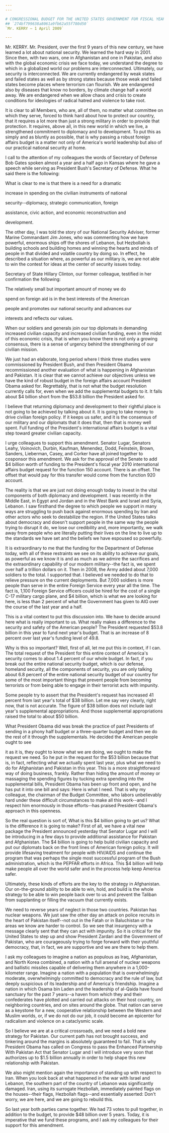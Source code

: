 ```yaml
---
---

# CONGRESSIONAL BUDGET FOR THE UNITED STATES GOVERNMENT FOR FISCAL YEAR
## `274bf799638a8061a9fb62a55f780d50`
`Mr. KERRY — 1 April 2009`

---
```



Mr. KERRY. Mr. President, over the first 9 years of this new century, 
we have learned a lot about national security. We learned the hard way 
in 2001. Since then, with two wars, one in Afghanistan and one in 
Pakistan, and also with the global economic crisis we face today, we 
understand the degree to which in a globalized world our problems are 
interconnected. Ultimately, our security is interconnected. We are 
currently endangered by weak states and failed states as well as by 
strong states because those weak and failed states become places where 
terrorism can flourish. We are endangered also by diseases that know no 
borders, by climate change half a world away. We are endangered when we 
allow chaos and crisis to create conditions for ideologies of radical 
hatred and violence to take root.

It is clear to all Members, who are, all of them, no matter what 
committee on which they serve, forced to think hard about how to 
protect our country, that it requires a lot more than just a strong 
military in order to provide that protection. It requires, above all, 
in this new world in which we live, a strengthened commitment to 
diplomacy and to development. To put this as simply and as bluntly as 
possible, that is why passing a robust foreign affairs budget is a 
matter not only of America's world leadership but also of our practical 
national security at home.

I call to the attention of my colleagues the words of Secretary of 
Defense Bob Gates spoken almost a year and a half ago in Kansas where 
he gave a speech while serving as President Bush's Secretary of 
Defense. What he said there is the following:




 What is clear to me is that there is a need for a dramatic 


 increase in spending on the civilian instruments of national 


 security--diplomacy, strategic communication, foreign 


 assistance, civic action, and economic reconstruction and 


 development.


The other day, I was told the story of our National Security Adviser, 
former Marine Commandant Jim Jones, who was commenting how we have 
powerful, enormous ships off the shores of Lebanon, but Hezbollah is 
building schools and building homes and winning the hearts and minds of 
people in that divided and volatile country by doing so. In effect, he 
described a situation where, as powerful as our military is, we are not 
able to win the contest for ideas at the center of security issues 
today.

Secretary of State Hillary Clinton, our former colleague, testified 
in her confirmation the following:




 The relatively small but important amount of money we do 


 spend on foreign aid is in the best interests of the American 


 people and promotes our national security and advances our 


 interests and reflects our values.


When our soldiers and generals join our top diplomats in demanding 
increased civilian capacity and increased civilian funding, even in the 
midst of this economic crisis, that is when you know there is not only 
a growing consensus, there is a sense of urgency behind the 
strengthening of our civilian mission.

We just had an elaborate, long period where I think three studies 
were commissioned by President Bush, and then President Obama 
recommissioned another evaluation of what is happening in Afghanistan 
and Pakistan. It is clear that we cannot achieve our objectives unless 
we have the kind of robust budget in the foreign affairs account 
President Obama asked for. Regrettably, that is not what the budget 
resolution currently calls for, even when we add the supplemental 
budgets to it. It falls about $4 billion short from the $53.8 billion 
the President asked for.

I believe that returning diplomacy and development to their rightful 
place is not going to be achieved by talking about it. It is going to 
take money to drive civilian foreign policy. If it keeps us safer, and 
it is the consensus of our military and our diplomats that it does 
that, then that is money well spent. Full funding of the President's 
international affairs budget is a vital step toward greater civilian 
capacity.

I urge colleagues to support this amendment. Senator Lugar, Senators 
Leahy, Voinovich, Durbin, Kaufman, Menendez, Dodd, Feinstein, Brown, 
Sanders, Lieberman, Casey, and Corker have all joined together to 
cosponsor this amendment. We ask for the approval of the Senate to add 
$4 billion worth of funding to the President's fiscal year 2010 
international affairs budget request for the function 150 account. 
There is an offset. The offset that would pay for this transfer would 
come from the function 920 account.

The reality is that we are just not doing enough today to invest in 
the vital components of both diplomacy and development. I was recently 
in the Middle East, in Egypt and Jordan and in the West Bank and Israel 
and Syria, Lebanon. I saw firsthand the degree to which people we 
support in many ways are struggling to push back against enormous 
spending by Iran and other actors who seek to destabilize the region. 
If the United States talks about democracy and doesn't support people 
in the same way the people trying to disrupt it do, we lose our 
credibility and, more importantly, we walk away from people who are 
literally putting their lives on the line to live up to the standards 
we have set and the beliefs we have espoused so powerfully.

It is extraordinary to me that the funding for the Department of 
Defense today, with all of these restraints we see on its ability to 
achieve our goals, as powerful as we know it is and as much as we 
admire the sacrifices and the extraordinary capability of our modern 
military--the fact is, we spent over half a trillion dollars on it. 
Then in 2008, the Army added about 7,000 soldiers to the total. I 
supported that. I believed we needed to do that to relieve pressure on 
the current deployments. But 7,000 soldiers is more people than serve 
in the entire Foreign Service every year all the time. The fact is, 
1,100 Foreign Service officers could be hired for the cost of a single 
C-17 military cargo plane, and $4 billion, which is what we are looking 
for here, is less than 2 percent of what the Government has given to 
AIG over the course of the last year and a half.

This is a vital context to put this discussion into. We have to 
decide around here what is really important to us. What really makes a 
difference to the security and safety of the American people? The 
President requested $53.8 billion in this year to fund next year's 
budget. That is an increase of 8 percent over last year's funding level 
of 49.8.

Why is this so important? Well, first of all, let me put this in 
context, if I can. The total request of the President for this entire 
context of America's security comes to about 1.4 percent of our whole 
budget. In fact, if you break out the entire national security budget, 
which is our defense, homeland security, all the components of 
security, you are only talking about 6.8 percent of the entire national 
security budget of our country for some of the most important things 
that prevent people from becoming terrorists or from being able to 
engage in their terrorist acts with impunity.

Some people try to assert that the President's request has increased 
41 percent from last year's total of $38 billion. Let me say very 
clearly, right now, that is not accurate. The figure of $38 billion 
does not include last year's supplemental appropriations. And those 
supplemental appropriations raised the total to about $50 billion.

What President Obama did was break the practice of past Presidents of 
sending in a phony half budget or a three-quarter budget and then we do 
the rest of it through the supplementals. He decided the American 
people ought to see


it as it is, they ought to know what we are doing, we ought to make the 
request we need. So he put in the request for the $53 billion because 
that is, in fact, reflecting what we actually spent last year, plus 
what we need to do for Afghanistan and Pakistan in this year. This is a 
more straightforward way of doing business, frankly. Rather than hiding 
the amount of money or massaging the spending figures by tucking extra 
spending into the supplemental bills, President Obama has been up front 
and open, and he has put it into one bill and says: Here is what I 
need. That is why my colleague, the chairman of the Budget Committee, 
who labors unbelievably hard under these difficult circumstances to 
make all this work--and I respect him enormously in those efforts--has 
praised President Obama's approach in this openness.

So the real question is sort of, What is this $4 billion going to get 
us? What is the difference it is going to make? First of all, we have a 
vital new package the President announced yesterday that Senator Lugar 
and I will be introducing in a few days to provide additional 
assistance for Pakistan and Afghanistan. The $4 billion is going to 
help build civilian capacity and put our diplomats back on the front 
lines of American foreign policy. It will provide lifesaving treatment 
for people with HIV/AIDS and continue the program that was perhaps the 
single most successful program of the Bush administration, which is the 
PEPFAR efforts in Africa. This $4 billion will help make people all 
over the world safer and in the process help keep America safer.

Ultimately, these kinds of efforts are the key to the strategy in 
Afghanistan. Our on-the-ground ability to be able to win, hold, and 
build is the whole strategy to be able to win people back over to us 
and prevent the Taliban from supplanting or filling the vacuum that 
currently exists.

We need to reverse years of neglect in those two countries. Pakistan 
has nuclear weapons. We just saw the other day an attack on police 
recruits in the heart of Pakistan itself--not out in the Fatah or in 
Baluchistan or the areas we know are harder to control. So we see that 
insurgency with a message clearly sent that they can act with impunity. 
So it is critical for the United States to step up and show President 
Zardari and the Government of Pakistan, who are courageously trying to 
forge forward with their youthful democracy, that, in fact, we are 
supportive and we are there to help them.

I ask my colleagues to imagine a nation as populous as Iraq, 
Afghanistan, and North Korea combined, a nation with a full arsenal of 
nuclear weapons and ballistic missiles capable of delivering them 
anywhere in a 1,000-kilometer range. Imagine a nation with a population 
that is overwhelmingly moderate, overwhelmingly committed to democracy 
and the rule of law, but deeply suspicious of its leadership and of 
America's friendship. Imagine a nation in which Osama bin Laden and the 
leadership of al-Qaida have found sanctuary for the past 7 years--a 
haven from which they and their confederates have plotted and carried 
out attacks on their host country, on neighboring countries, and on 
sites around the globe. That nation can serve as a keystone for a new, 
cooperative relationship between the Western and Muslim worlds, or, if 
we do not do our job, it could become an epicenter for radicalism and 
violence on a cataclysmic scale.

So I believe we are at a critical crossroads, and we need a bold new 
strategy for Pakistan. Our current path has not brought success, and 
tinkering around the margins is absolutely guaranteed to fail. That is 
why President Obama has called on Congress to pass the Enhanced 
Partnership With Pakistan Act that Senator Lugar and I will introduce 
very soon that authorizes up to $1.5 billion annually in order to help 
shape this new relationship with Pakistan.

We also might mention again the importance of standing up with 
respect to Iran. When you look back at what happened in the war with 
Israel and Lebanon, the southern part of the country of Lebanon was 
significantly damaged. Iran, using its surrogate Hezbollah, immediately 
painted flags on the houses--their flags, Hezbollah flags--and 
essentially asserted: Don't worry, we are here, and we are going to 
rebuild this.

So last year both parties came together. We had 73 votes to pull 
together, in addition to the budget, to provide $48 billion over 5 
years. Today, it is imperative that we fund these programs, and I ask 
my colleagues for their support for this amendment.
